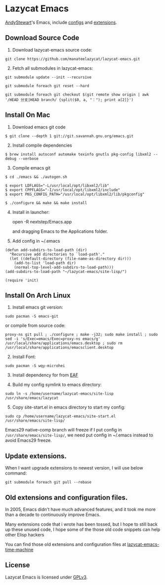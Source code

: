 # Lazycat Emacs

[AndyStewart](http://www.emacswiki.org/emacs/AndyStewart)'s Emacs, include [configs](https://github.com/manateelazycat/lazycat-emacs/tree/master/site-lisp/extensions) and [extensions](https://github.com/manateelazycat/lazycat-emacs/tree/master/site-lisp/extensions).

## Download Source Code
1. Download lazycat-emacs source code:
```
git clone https://github.com/manateelazycat/lazycat-emacs.git
```

2. Fetch all submodules in lazycat-emacs:
```
git submodule update --init --recursive

git submodule foreach git reset --hard

git submodule foreach git checkout $(git remote show origin | awk '/HEAD 分支|HEAD branch/ {split($0, a, "："); print a[2]}')
```

## Install On Mac

1. Download emacs git code
```
$ git clone --depth 1 git://git.savannah.gnu.org/emacs.git
```

2. Install compile dependencies
```
$ brew install autoconf automake texinfo gnutls pkg-config libxml2 --debug --verbose
```

3. Compile emacs git
```
$ cd ./emacs && ./autogen.sh

$ export LDFLAGS="-L/usr/local/opt/libxml2/lib"
$ export CPPFLAGS="-I/usr/local/opt/libxml2/include"
$ export PKG_CONFIG_PATH="/usr/local/opt/libxml2/lib/pkgconfig"

$ ./configure && make && make install
```

4. Install in launcher:

    open -R nextstep/Emacs.app

    and dragging Emacs to the Applications folder.

5. Add config in ~/.emacs
```Elisp
(defun add-subdirs-to-load-path (dir)
  "Recursive add directories to `load-path'."
  (let ((default-directory (file-name-as-directory dir)))
    (add-to-list 'load-path dir)
    (normal-top-level-add-subdirs-to-load-path)))
(add-subdirs-to-load-path "~/lazycat-emacs/site-lisp/")

(require 'init)
```

## Install On Arch Linux
1. Install emacs git version:
```
sudo pacman -S emacs-git
```

or compile from source code:

```
proxy-ns git pull ; ./configure ; make -j32; sudo make install ; sudo sed -i 's/Exec=emacs/Exec=proxy-ns emacs/g' /usr/local/share/applications/emacs.desktop ; sudo rm /usr/local/share/applications/emacsclient.desktop
```

2. Install Font:

```
sudo pacman -S wqy-microhei
```

3. Install dependency for from [EAF](https://github.com/manateelazycat/emacs-application-framework)

4. Build my config symlink to emacs directory:
```
sudo ln -s /home/username/lazycat-emacs/site-lisp /usr/share/emacs/lazycat
```

5. Copy site-start.el in emacs directory to start my config:
```
sudo cp /home/username/lazycat-emacs/site-start.el /usr/share/emacs/site-lisp/
```

Emacs29 native-comp branch will freeze if I put config in `/usr/share/emacs/site-lisp/`, we need put config in ~/.emacs instead to avoid Emacs29 freeze.

## Update extensions.
When I want upgrade extensions to newest version, I will use below command:

```
git submodule foreach git pull --rebase
```

## Old extensions and configuration files.
In 2005, Emacs didn't have much advanced features, and it took me more than a decade to continuously improve Emacs.

Many extensions code that i wrote has been tossed, but I hope to still back up these unused code,
I hope some of the those old code snippets can help other Elisp hackers

You can find those old extensions and configuration files at [lazycat-emacs-time-machine](https://github.com/manateelazycat/lazycat-emacs-time-machine)

## License

Lazycat Emacs is licensed under [GPLv3](LICENSE).
